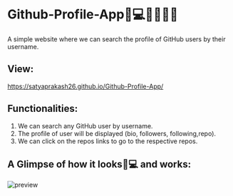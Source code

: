 # Github-Profile-App📱💻👨‍⚖️👩‍⚖️
A simple website where we can search the profile of GitHub users by their username.

## View:

https://satyaprakash26.github.io/Github-Profile-App/


## Functionalities:

1. We can search any GitHub user by username.
2. The profile of user will be displayed (bio, followers, following,repo).
3. We can click on the repos links to go to the respective repos.

## A Glimpse of how it looks📱💻 and works:
![preview](https://user-images.githubusercontent.com/68632303/109850368-71acc580-7c78-11eb-8b74-3a19b77f8fd8.gif)
